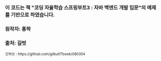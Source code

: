### 이 코드는 책 "코딩 자율학습 스프링부트3 : 자바 백엔드 개발 입문"의 예제를 기반으로 하였습니다.
### 원작자: 홍팍
### 출처: 길벗
<sub>
깃허브 : https://github.com/gilbutITbook/080354 
</sub>
